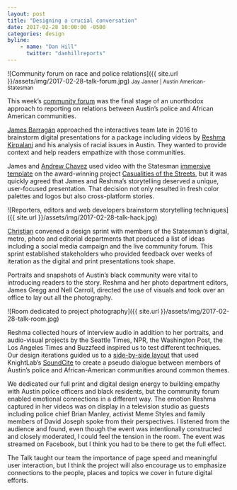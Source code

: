 ```yaml
---
layout: post
title: "Designing a crucial conversation"
date: 2017-02-28 10:00:00 -0500
categories: design
byline:
    - name: "Dan Hill"
      twitter: "danhillreports"
---
```


![Community forum on race and police relations]({{ site.url }}/assets/img/2017-02-28-talk-forum.jpg)
<small>Jay Janner | Austin American-Statesman</small>

This week’s [community forum](http://www.statesman.com/news/local/the-talk-klru-statesman-forum-addresses-how-black-families-discuss-policing-race-relations/neStJs3Lh0ZRlXK6aRwXvN/) was the final stage of an unorthodox approach to reporting on relations between Austin’s police and African American communities.

[James Barragán](https://twitter.com/James_Barragan) approached the interactives team late in 2016 to brainstorm digital presentations for a package including videos by [Reshma Kirpalani](https://twitter.com/Reshma416) and his analysis of racial issues in Austin. They wanted to provide context and help readers empathize with those communities.

James and [Andrew Chavez](https://twitter.com/adchavez) used video with the Statesman [immersive template](github.com/statesman/immersive-template) on the award-winning project [Casualities of the Streets](http://projects.statesman.com/news/homeless-deaths/), but it was quickly agreed that James and Reshma’s storytelling deserved a unique, user-focused presentation. That decision not only resulted in fresh color palettes and logos but also cross-platform stories.

![Reporters, editors and web developers brainstorm storytelling techniques]({{ site.url }}/assets/img/2017-02-28-talk-hack.jpg)

[Christian](https://twitter.com/crit) convened a design sprint with members of the Statesman’s digital, metro, photo and editorial departments that produced a list of ideas including a social media campaign and the live community forum. This sprint established stakeholders who provided feedback over weeks of iteration as the digital and print presentations took shape.

Portraits and snapshots of Austin’s black community were vital to introducing readers to the story. Reshma and her photo department editors, James Gregg and Nell Carroll, directed the use of visuals and took over an office to lay out all the photography.

![Room dedicated to project photography]({{ site.url }}/assets/img/2017-02-28-talk-room.jpg)

Reshma collected hours of interview audio in addition to her portraits, and audio-visual projects by the Seattle Times, NPR, the Washington Post, the Los Angeles Times and Buzzfeed inspired us to test different techniques. Our design iterations guided us to a [side-by-side layout](http://projects.statesman.com/news/the-talk/portraits.html) that used KnightLab’s [SoundCite](https://soundcite.knightlab.com) to create a pseudo dialogue between members of Austin’s police and African-American communities around common themes.

We dedicated our full print and digital design energy to building empathy with Austin police officers and black residents, but the community forum enabled emotional connections in a different way. The emotion Reshma captured in her videos was on display in a television studio as guests including police chief Brian Manley, activist Meme Styles and family members of David Joseph spoke from their perspectives. I listened from the audience and found, even though the event was intentionally constructed and closely moderated, I could feel the tension in the room. The event was streamed on Facebook, but I think you had to be there to get the full effect.

The Talk taught our team the importance of page speed and meaningful user interaction, but I think the project will also encourage us to emphasize connections to the people, places and topics we cover in future digital efforts.
